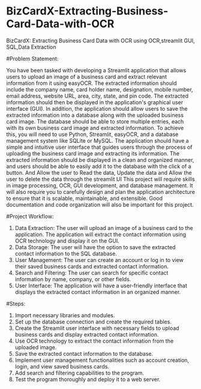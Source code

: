 # BizCardX-Extracting-Business-Card-Data-with-OCR
BizCardX: Extracting Business Card Data with OCR using OCR,streamlit GUI, SQL,Data Extraction

#Problem Statement:

You have been tasked with developing a Streamlit application that allows users to
upload an image of a business card and extract relevant information from it using
easyOCR. The extracted information should include the company name, card holder
name, designation, mobile number, email address, website URL, area, city, state,
and pin code. The extracted information should then be displayed in the application's
graphical user interface (GUI).
In addition, the application should allow users to save the extracted information into
a database along with the uploaded business card image. The database should be
able to store multiple entries, each with its own business card image and extracted
information.
To achieve this, you will need to use Python, Streamlit, easyOCR, and a database
management system like SQLite or MySQL. The application should have a simple
and intuitive user interface that guides users through the process of uploading the
business card image and extracting its information. The extracted information should
be displayed in a clean and organized manner, and users should be able to easily
add it to the database with the click of a button. And Allow the user to Read the data,
Update the data and Allow the user to delete the data through the streamlit UI
This project will require skills in image processing, OCR, GUI development, and
database management. It will also require you to carefully design and plan the
application architecture to ensure that it is scalable, maintainable, and extensible.
Good documentation and code organization will also be important for this project.

#Project Workflow:

1. Data Extraction: The user will upload an image of a business card to the application. The application will extract the contact information using OCR technology and display it on the GUI.
2. Data Storage: The user will have the option to save the extracted contact information to the SQL database.
3. User Management: The user can create an account or log in to view their saved business cards and extracted contact information.
4. Search and Filtering: The user can search for specific contact information by name, company, or other fields.
5. User Interface: The application will have a user-friendly interface that displays the extracted contact information in an organized manner.

#Steps:

1. Import necessary libraries and modules.
2. Set up the database connection and create the required tables.
3. Create the Streamlit user interface with necessary fields to upload business cards and display extracted contact information.
4. Use OCR technology to extract the contact information from the uploaded image.
5. Save the extracted contact information to the database.
6. Implement user management functionalities such as account creation, login, and view saved business cards.
7. Add search and filtering capabilities to the program.
8. Test the program thoroughly and deploy it to a web server.
